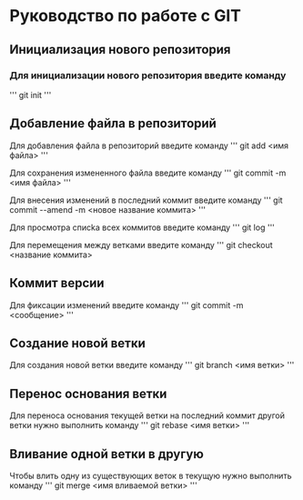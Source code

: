 # Руководство по работе с GIT

## Инициализация нового репозитория

### Для инициализации нового репозитория введите команду
'''
   git init
'''

## Добавление файла в репозиторий

Для добавления файла в репозиторий введите команду
'''
git add <имя файла>
'''

Для сохранения измененного файла введите команду
'''
git commit -m <имя файла>
'''

Для внесения изменений в последний коммит введите команду
'''
git commit --amend -m <новое название коммита>
'''

Для просмотра списkа всех коммитов введите команду
'''
git log
'''

Для перемещения между ветками введите команду
'''
git checkout <название коммита>

## Коммит версии

Для фиксации изменений введите команду
'''
git commit -m <сообщение>
'''

## Создание новой ветки

Для создания новой ветки введите команду 
'''
git branch <имя ветки>
'''

## Перенос основания ветки

Для переноса основания текущей ветки на последний коммит другой ветки нужно выполнить команду
'''
git rebase <имя ветки>
'''

## Вливание одной ветки в другую

Чтобы влить одну из существующих веток в текущую нужно выполнить команду
'''
git merge <имя вливаемой ветки>
'''